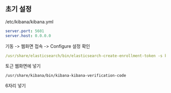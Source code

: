 ## 초기 설정

/etc/kibana/kibana.yml

```yml
server.port: 5601
server.host: 0.0.0.0
```

기동 -> 웹화면 접속 -> Configure 설정 확인

```yml
/usr/share/elasticsearch/bin/elasticsearch-create-enrollment-token -s kibana --url "https://localhost:9200"
```

토근 웹화면에 넣기

```
/usr/share/kibana/bin/kibana-kibana-verification-code
```

6자리 넣기
